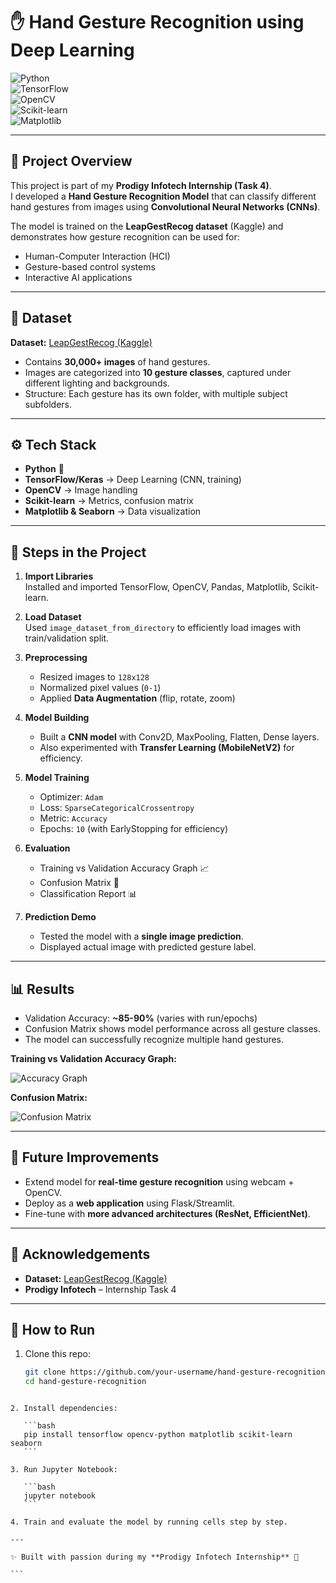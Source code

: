 
# ✋ Hand Gesture Recognition using Deep Learning  

![Python](https://img.shields.io/badge/Python-3.9-blue?logo=python)  
![TensorFlow](https://img.shields.io/badge/TensorFlow-2.x-orange?logo=tensorflow)  
![OpenCV](https://img.shields.io/badge/OpenCV-Computer%20Vision-green?logo=opencv)  
![Scikit-learn](https://img.shields.io/badge/Scikit--Learn-ML-yellow?logo=scikitlearn)  
![Matplotlib](https://img.shields.io/badge/Matplotlib-Data%20Viz-lightblue?logo=plotly)  

---

## 📌 Project Overview  

This project is part of my **Prodigy Infotech Internship (Task 4)**.  
I developed a **Hand Gesture Recognition Model** that can classify different hand gestures from images using **Convolutional Neural Networks (CNNs)**.  

The model is trained on the **LeapGestRecog dataset** (Kaggle) and demonstrates how gesture recognition can be used for:  
- Human-Computer Interaction (HCI)  
- Gesture-based control systems  
- Interactive AI applications  

---

## 📂 Dataset  

**Dataset:** [LeapGestRecog (Kaggle)](https://www.kaggle.com/gti-upm/leapgestrecog)  

- Contains **30,000+ images** of hand gestures.  
- Images are categorized into **10 gesture classes**, captured under different lighting and backgrounds.  
- Structure: Each gesture has its own folder, with multiple subject subfolders.  

---

## ⚙️ Tech Stack  

- **Python** 🐍  
- **TensorFlow/Keras** → Deep Learning (CNN, training)  
- **OpenCV** → Image handling  
- **Scikit-learn** → Metrics, confusion matrix  
- **Matplotlib & Seaborn** → Data visualization  

---

## 🚀 Steps in the Project  

1. **Import Libraries**  
   Installed and imported TensorFlow, OpenCV, Pandas, Matplotlib, Scikit-learn.  

2. **Load Dataset**  
   Used `image_dataset_from_directory` to efficiently load images with train/validation split.  

3. **Preprocessing**  
   - Resized images to `128x128`  
   - Normalized pixel values (`0-1`)  
   - Applied **Data Augmentation** (flip, rotate, zoom)  

4. **Model Building**  
   - Built a **CNN model** with Conv2D, MaxPooling, Flatten, Dense layers.  
   - Also experimented with **Transfer Learning (MobileNetV2)** for efficiency.  

5. **Model Training**  
   - Optimizer: `Adam`  
   - Loss: `SparseCategoricalCrossentropy`  
   - Metric: `Accuracy`  
   - Epochs: `10` (with EarlyStopping for efficiency)  

6. **Evaluation**  
   - Training vs Validation Accuracy Graph 📈  
   - Confusion Matrix 🔲  
   - Classification Report 📊  

7. **Prediction Demo**  
   - Tested the model with a **single image prediction**.  
   - Displayed actual image with predicted gesture label.  

---

## 📊 Results  

- Validation Accuracy: **~85-90%** (varies with run/epochs)  
- Confusion Matrix shows model performance across all gesture classes.  
- The model can successfully recognize multiple hand gestures.  

**Training vs Validation Accuracy Graph:**  

![Accuracy Graph](https://via.placeholder.com/600x300.png?text=Training+vs+Validation+Accuracy)  

**Confusion Matrix:**  

![Confusion Matrix](https://via.placeholder.com/500x400.png?text=Confusion+Matrix)  

---

## 🔮 Future Improvements  

- Extend model for **real-time gesture recognition** using webcam + OpenCV.  
- Deploy as a **web application** using Flask/Streamlit.  
- Fine-tune with **more advanced architectures (ResNet, EfficientNet)**.  

---

## 🙌 Acknowledgements  

- **Dataset:** [LeapGestRecog (Kaggle)](https://www.kaggle.com/gti-upm/leapgestrecog)  
- **Prodigy Infotech** – Internship Task 4  

---

## 📌 How to Run  

1. Clone this repo:  
   ```bash
   git clone https://github.com/your-username/hand-gesture-recognition.git
   cd hand-gesture-recognition
````

2. Install dependencies:

   ```bash
   pip install tensorflow opencv-python matplotlib scikit-learn seaborn
   ```

3. Run Jupyter Notebook:

   ```bash
   jupyter notebook
   ```

4. Train and evaluate the model by running cells step by step.

---

✨ Built with passion during my **Prodigy Infotech Internship** 🚀

```
